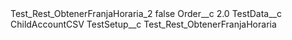 <?xml version="1.0" encoding="UTF-8"?>
<CustomMetadata xmlns="http://soap.sforce.com/2006/04/metadata" xmlns:xsi="http://www.w3.org/2001/XMLSchema-instance" xmlns:xsd="http://www.w3.org/2001/XMLSchema">
    <label>Test_Rest_ObtenerFranjaHoraria_2</label>
    <protected>false</protected>
    <values>
        <field>Order__c</field>
        <value xsi:type="xsd:double">2.0</value>
    </values>
    <values>
        <field>TestData__c</field>
        <value xsi:type="xsd:string">ChildAccountCSV</value>
    </values>
    <values>
        <field>TestSetup__c</field>
        <value xsi:type="xsd:string">Test_Rest_ObtenerFranjaHoraria</value>
    </values>
</CustomMetadata>
